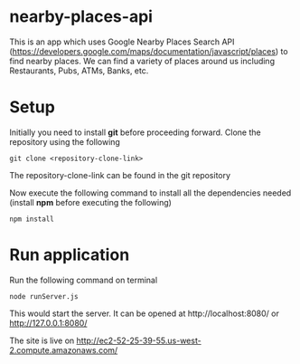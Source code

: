 # nearby-places-api
This is an app which uses Google Nearby Places Search API (https://developers.google.com/maps/documentation/javascript/places) to find nearby places. We can find a variety of places around us including Restaurants, Pubs, ATMs, Banks, etc.

# Setup
Initially you need to install **git** before proceeding forward.
Clone the repository using the following
```
git clone <repository-clone-link>
```
The repository-clone-link can be found in the git repository

Now execute the following command to install all the dependencies needed (install **npm** before executing the following)
```
npm install
```

# Run application
Run the following command on terminal
```
node runServer.js
```
This would start the server. It can be opened at http://localhost:8080/ or http://127.0.0.1:8080/

The site is live on http://ec2-52-25-39-55.us-west-2.compute.amazonaws.com/
